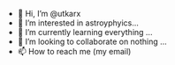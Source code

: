 - 👋 Hi, I’m @utkarx
- 👀 I’m interested in astroyphyics...
- 🌱 I’m currently learning everything ...
- 💞️ I’m looking to collaborate on nothing ...
- 📫 How to reach me (my email)

<!---
utkarx/utkarx is a ✨ special ✨ repository because its `README.md` (this file) appears on your GitHub profile.
You can click the Preview link to take a look at your changes.
--->
